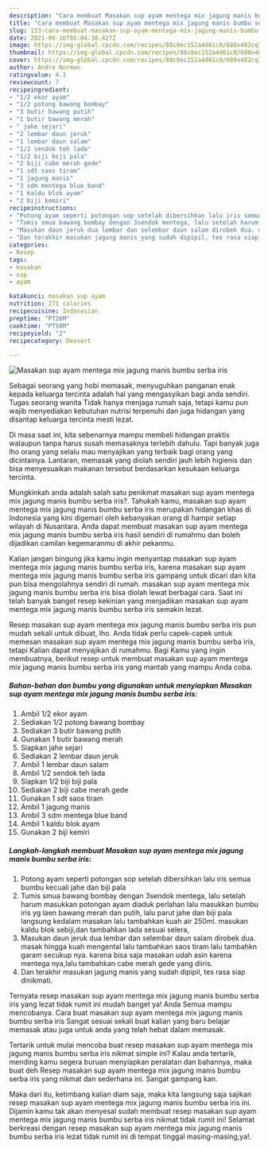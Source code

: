 ```yaml
---
description: "Cara membuat Masakan sup ayam mentega mix jagung manis bumbu serba iris yang enak dan Mudah Dibuat"
title: "Cara membuat Masakan sup ayam mentega mix jagung manis bumbu serba iris yang enak dan Mudah Dibuat"
slug: 153-cara-membuat-masakan-sup-ayam-mentega-mix-jagung-manis-bumbu-serba-iris-yang-enak-dan-mudah-dibuat
date: 2021-06-16T05:04:38.427Z
image: https://img-global.cpcdn.com/recipes/88c0ec152a4d61c0/680x482cq70/masakan-sup-ayam-mentega-mix-jagung-manis-bumbu-serba-iris-foto-resep-utama.jpg
thumbnail: https://img-global.cpcdn.com/recipes/88c0ec152a4d61c0/680x482cq70/masakan-sup-ayam-mentega-mix-jagung-manis-bumbu-serba-iris-foto-resep-utama.jpg
cover: https://img-global.cpcdn.com/recipes/88c0ec152a4d61c0/680x482cq70/masakan-sup-ayam-mentega-mix-jagung-manis-bumbu-serba-iris-foto-resep-utama.jpg
author: Andre Norman
ratingvalue: 4.1
reviewcount: 7
recipeingredient:
- "1/2 ekor ayam"
- "1/2 potong bawang bombay"
- "3 butir bawang putih"
- "1 butir bawang merah"
- " jahe sejari"
- "2 lembar daun jeruk"
- "1 lembar daun salam"
- "1/2 sendok teh lada"
- "1/2 biji biji pala"
- "2 biji cabe merah gede"
- "1 sdt saos tiram"
- "1 jagung manis"
- "3 sdm mentega blue band"
- "1 kaldu blok ayam"
- "2 biji kemiri"
recipeinstructions:
- "Potong ayam seperti potongan sop setelah dibersihkan lalu iris semua bumbu kecuali jahe dan biji pala"
- "Tumis smua bawang bombay dengan 3sendok mentega, lalu setelah harum masukkan potongan ayam diaduk perlahan lalu masukkan bumbu iris yg laen bawang merah dan putih, lalu parut jahe dan biji pala langsung kedalam masakan lalu tambahkan kuah air 250ml. masukan kaldu blok sebiji,dan tambahkan lada sesuai selera,"
- "Masukan daun jeruk dua lembar dan selembar daun salam dirobek dua. masak hingga kuah mengental lalu tambahkan saos tiram lalu tambahkn garam secukup nya. karena bisa saja masakan udah asin karena mentega nya,lalu tambahkan cabe merah gede yang diiris."
- "Dan terakhir masukan jagung manis yang sudah dipipil, tes rasa siap dinikmati."
categories:
- Resep
tags:
- masakan
- sup
- ayam

katakunci: masakan sup ayam 
nutrition: 271 calories
recipecuisine: Indonesian
preptime: "PT26M"
cooktime: "PT58M"
recipeyield: "2"
recipecategory: Dessert

---
```



![Masakan sup ayam mentega mix jagung manis bumbu serba iris](https://img-global.cpcdn.com/recipes/88c0ec152a4d61c0/680x482cq70/masakan-sup-ayam-mentega-mix-jagung-manis-bumbu-serba-iris-foto-resep-utama.jpg)

Sebagai seorang yang hobi memasak, menyuguhkan panganan enak kepada keluarga tercinta adalah hal yang mengasyikan bagi anda sendiri. Tugas seorang  wanita Tidak hanya menjaga rumah saja, tetapi kamu pun wajib menyediakan kebutuhan nutrisi terpenuhi dan juga hidangan yang disantap keluarga tercinta mesti lezat.

Di masa  saat ini, kita sebenarnya mampu membeli hidangan praktis walaupun tanpa harus susah memasaknya terlebih dahulu. Tapi banyak juga lho orang yang selalu mau menyajikan yang terbaik bagi orang yang dicintainya. Lantaran, memasak yang diolah sendiri jauh lebih higienis dan bisa menyesuaikan makanan tersebut berdasarkan kesukaan keluarga tercinta. 



Mungkinkah anda adalah salah satu penikmat masakan sup ayam mentega mix jagung manis bumbu serba iris?. Tahukah kamu, masakan sup ayam mentega mix jagung manis bumbu serba iris merupakan hidangan khas di Indonesia yang kini digemari oleh kebanyakan orang di hampir setiap wilayah di Nusantara. Anda dapat membuat masakan sup ayam mentega mix jagung manis bumbu serba iris hasil sendiri di rumahmu dan boleh dijadikan camilan kegemaranmu di akhir pekanmu.

Kalian jangan bingung jika kamu ingin menyantap masakan sup ayam mentega mix jagung manis bumbu serba iris, karena masakan sup ayam mentega mix jagung manis bumbu serba iris gampang untuk dicari dan kita pun bisa mengolahnya sendiri di rumah. masakan sup ayam mentega mix jagung manis bumbu serba iris bisa diolah lewat berbagai cara. Saat ini telah banyak banget resep kekinian yang menjadikan masakan sup ayam mentega mix jagung manis bumbu serba iris semakin lezat.

Resep masakan sup ayam mentega mix jagung manis bumbu serba iris pun mudah sekali untuk dibuat, lho. Anda tidak perlu capek-capek untuk memesan masakan sup ayam mentega mix jagung manis bumbu serba iris, tetapi Kalian dapat menyajikan di rumahmu. Bagi Kamu yang ingin membuatnya, berikut resep untuk membuat masakan sup ayam mentega mix jagung manis bumbu serba iris yang mantab yang mampu Anda coba.

<!--inarticleads1-->

##### Bahan-bahan dan bumbu yang digunakan untuk menyiapkan Masakan sup ayam mentega mix jagung manis bumbu serba iris:

1. Ambil 1/2 ekor ayam
1. Sediakan 1/2 potong bawang bombay
1. Sediakan 3 butir bawang putih
1. Gunakan 1 butir bawang merah
1. Siapkan  jahe sejari
1. Sediakan 2 lembar daun jeruk
1. Ambil 1 lembar daun salam
1. Ambil 1/2 sendok teh lada
1. Siapkan 1/2 biji biji pala
1. Sediakan 2 biji cabe merah gede
1. Gunakan 1 sdt saos tiram
1. Ambil 1 jagung manis
1. Ambil 3 sdm mentega blue band
1. Ambil 1 kaldu blok ayam
1. Gunakan 2 biji kemiri




<!--inarticleads2-->

##### Langkah-langkah membuat Masakan sup ayam mentega mix jagung manis bumbu serba iris:

1. Potong ayam seperti potongan sop setelah dibersihkan lalu iris semua bumbu kecuali jahe dan biji pala
1. Tumis smua bawang bombay dengan 3sendok mentega, lalu setelah harum masukkan potongan ayam diaduk perlahan lalu masukkan bumbu iris yg laen bawang merah dan putih, lalu parut jahe dan biji pala langsung kedalam masakan lalu tambahkan kuah air 250ml. masukan kaldu blok sebiji,dan tambahkan lada sesuai selera,
1. Masukan daun jeruk dua lembar dan selembar daun salam dirobek dua. masak hingga kuah mengental lalu tambahkan saos tiram lalu tambahkn garam secukup nya. karena bisa saja masakan udah asin karena mentega nya,lalu tambahkan cabe merah gede yang diiris.
1. Dan terakhir masukan jagung manis yang sudah dipipil, tes rasa siap dinikmati.




Ternyata resep masakan sup ayam mentega mix jagung manis bumbu serba iris yang lezat tidak rumit ini mudah banget ya! Anda Semua mampu mencobanya. Cara buat masakan sup ayam mentega mix jagung manis bumbu serba iris Sangat sesuai sekali buat kalian yang baru belajar memasak atau juga untuk anda yang telah hebat dalam memasak.

Tertarik untuk mulai mencoba buat resep masakan sup ayam mentega mix jagung manis bumbu serba iris nikmat simple ini? Kalau anda tertarik, mending kamu segera buruan menyiapkan peralatan dan bahannya, maka buat deh Resep masakan sup ayam mentega mix jagung manis bumbu serba iris yang nikmat dan sederhana ini. Sangat gampang kan. 

Maka dari itu, ketimbang kalian diam saja, maka kita langsung saja sajikan resep masakan sup ayam mentega mix jagung manis bumbu serba iris ini. Dijamin kamu tak akan menyesal sudah membuat resep masakan sup ayam mentega mix jagung manis bumbu serba iris nikmat tidak rumit ini! Selamat berkreasi dengan resep masakan sup ayam mentega mix jagung manis bumbu serba iris lezat tidak rumit ini di tempat tinggal masing-masing,ya!.

